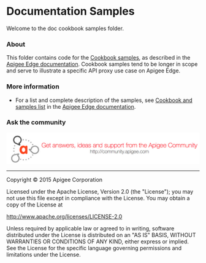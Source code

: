 # Documentation Samples

Welcome to the doc cookbook samples folder.

### About

This folder contains code for the [Cookbook samples](http://apigee.com/docs/api-services/samples/samples-reference), as described in the [Apigee Edge documentation](http://apigee.com/docs). Cookbook samples tend to be longer in scope and serve to illustrate a specific API proxy use case on Apigee Edge. 


### More information

* For a list and complete description of the samples, see [Cookbook and samples list](http://apigee.com/docs/api-services/samples/samples-reference) in the [Apigee Edge documentation](http://apigee.com/docs). 

### Ask the community

[![alt text](../images/apigee-community.png "Apigee Community is a great place to ask questions and find answers about developing API proxies. ")](https://community.apigee.com?via=github)

---

Copyright © 2015 Apigee Corporation

Licensed under the Apache License, Version 2.0 (the "License"); you may not use
this file except in compliance with the License. You may obtain a copy
of the License at

http://www.apache.org/licenses/LICENSE-2.0

Unless required by applicable law or agreed to in writing, software
distributed under the License is distributed on an "AS IS" BASIS,
WITHOUT WARRANTIES OR CONDITIONS OF ANY KIND, either express or implied.
See the License for the specific language governing permissions and
limitations under the License.
